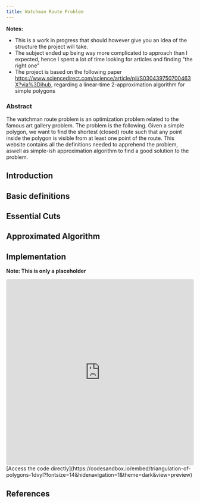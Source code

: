 ```yaml
---
title: Watchman Route Problem
---
```


**Notes:** 
- This is a work in progress that should however give you an idea of the structure the project will take. 
- The subject ended up being way more complicated to approach than I expected, hence I spent a lot of time looking for articles and finding "the right one"
- The project is based on the following paper https://www.sciencedirect.com/science/article/pii/S030439750700463X?via%3Dihub, regarding a linear-time 2-approximation algorithm for simple polygons

### Abstract
The watchman route problem is an optimization problem related to the famous art gallery problem. The problem is the following.
Given a simple polygon, we want to find the shortest (closed) route such that any point inside the polygon is visible from at least one point of the route.
This website contains all the definitions needed to apprehend the problem, aswell as simple-ish approximation algorithm to find a good solution to the problem.

## Introduction

## Basic definitions

## Essential Cuts

## Approximated Algorithm

## Implementation

**Note: This is only a placeholder**

<iframe src="https://codesandbox.io/embed/triangulation-of-polygons-1dvyl?fontsize=14&hidenavigation=1&theme=dark&view=preview"
     style="width:100%; height:500px; border:0; border-radius: 4px; overflow:hidden;"
     title="Triangulation of polygons"
     allow="accelerometer; ambient-light-sensor; camera; encrypted-media; geolocation; gyroscope; hid; microphone; midi; payment; usb; vr; xr-spatial-tracking"
     sandbox="allow-forms allow-modals allow-popups allow-presentation allow-same-origin allow-scripts"
   ></iframe>
   [Access the code directly](https://codesandbox.io/embed/triangulation-of-polygons-1dvyl?fontsize=14&hidenavigation=1&theme=dark&view=preview)
   
## References
